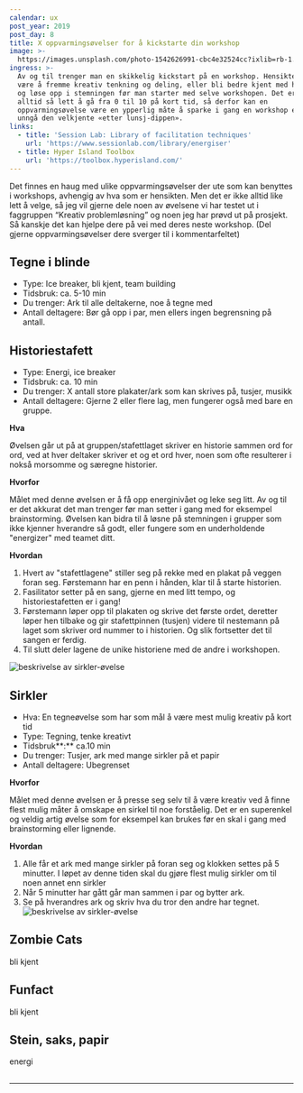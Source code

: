 ```yaml
---
calendar: ux
post_year: 2019
post_day: 8
title: X oppvarmingsøvelser for å kickstarte din workshop
image: >-
  https://images.unsplash.com/photo-1542626991-cbc4e32524cc?ixlib=rb-1.2.1&ixid=eyJhcHBfaWQiOjEyMDd9&auto=format&fit=crop&w=1949&q=80
ingress: >-
  Av og til trenger man en skikkelig kickstart på en workshop. Hensikten kan
  være å fremme kreativ tenkning og deling, eller bli bedre kjent med hverandre
  og løse opp i stemningen før man starter med selve workshopen. Det er ikke
  alltid så lett å gå fra 0 til 10 på kort tid, så derfor kan en
  oppvarmingsøvelse være en ypperlig måte å sparke i gang en workshop eller
  unngå den velkjente «etter lunsj-dippen».
links:
  - title: 'Session Lab: Library of facilitation techniques'
    url: 'https://www.sessionlab.com/library/energiser'
  - title: Hyper Island Toolbox
    url: 'https://toolbox.hyperisland.com/'
---
```

Det finnes en haug med ulike oppvarmingsøvelser der ute som kan benyttes i workshops, avhengig av hva som er hensikten. Men det er ikke alltid like lett å velge, så jeg vil gjerne dele noen av øvelsene vi har testet ut i faggruppen “Kreativ problemløsning” og noen jeg har prøvd ut på prosjekt. Så kanskje det kan hjelpe dere på vei med deres neste workshop. (Del gjerne oppvarmingsøvelser dere sverger til i kommentarfeltet)

## Tegne i blinde

* Type: Ice breaker, bli kjent, team building
* Tidsbruk: ca. 5-10 min
* Du trenger: Ark til alle deltakerne, noe å tegne med
* Antall deltagere: Bør gå opp i par, men ellers ingen begrensning på antall. 



## Historiestafett

* Type: Energi, ice breaker
* Tidsbruk: ca. 10 min
* Du trenger: X antall store plakater/ark som kan skrives på, tusjer, musikk
* Antall deltagere: Gjerne 2 eller flere lag, men fungerer også med bare en gruppe.

**Hva** 

Øvelsen går ut på at gruppen/stafettlaget skriver en historie sammen ord for ord, ved at hver deltaker skriver et og et ord hver, noen som ofte resulterer i nokså morsomme og særegne historier. 

**Hvorfor**

Målet med denne øvelsen er å få opp energinivået og leke seg litt. Av og til er det akkurat det man trenger før man setter i gang med for eksempel brainstorming. Øvelsen kan bidra til å løsne på stemningen i grupper som ikke kjenner hverandre så godt, eller fungere som en underholdende "energizer" med teamet ditt. 

**Hvordan**

1. Hvert av "stafettlagene" stiller seg på rekke med en plakat på veggen foran seg. Førstemann har en penn i hånden, klar til å starte historien.
2. Fasilitator setter på en sang, gjerne en med litt tempo, og historiestafetten er i gang!
3. Førstemann løper opp til plakaten og skrive det første ordet, deretter løper hen tilbake og gir stafettpinnen (tusjen) videre til nestemann på laget som skriver ord nummer to i historien. Og slik fortsetter det til sangen er ferdig.
4. Til slutt deler lagene de unike historiene med de andre i workshopen. 

![beskrivelse av sirkler-øvelse](https://i.ibb.co/3dmYdBt/Historiestafett.jpg)



## **Sirkler**

* Hva: En tegneøvelse som har som mål å være mest mulig kreativ på kort tid
* Type: Tegning, tenke kreativt 
* Tidsbruk**:** ca.10 min
* Du trenger: Tusjer, ark med mange sirkler på et papir
* Antall deltagere: Ubegrenset

**Hvorfor**

Målet med denne øvelsen er å presse seg selv til å være kreativ ved å finne flest mulig måter å omskape en sirkel til noe forståelig. Det er en superenkel og veldig artig øvelse som for eksempel kan brukes før en skal i gang med brainstorming eller lignende. 

**Hvordan**

1. Alle får et ark med mange sirkler på foran seg og klokken settes på 5 minutter. I løpet av denne tiden skal du gjøre flest mulig sirkler om til noen annet enn sirkler
2. Når 5 minutter har gått går man sammen i par og bytter ark. 
3. Se på hverandres ark og skriv hva du tror den andre har tegnet. 
   ![beskrivelse av sirkler-øvelse](https://i.ibb.co/1LqLD03/sirkler-L.png)

## Zombie Cats

bli kjent

## Funfact

bli kjent

## Stein, saks, papir

energi

## 

- - -
